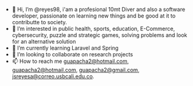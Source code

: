 - 👋 Hi, I’m @reyes98, i'am a profesional 10mt Diver and also a software developer, passionate on learning new things and be good at it to contributte to society. 
- 👀 I’m interested in public health, sports, education, E-Commerce, cybersecurity, puzzle and strategic games, solving problems and look for an alternative solution
- 🌱 I’m currently learning Laravel and Spring
- 💞️ I’m looking to collaborate on research projects
- 📫 How to reach me guapacha2@hotmail.com, guapacha2@hotmail.com, guapacha2@gmail.com, jsreyesa@correo.usbcali.edu.co.

<!---
reyes98/reyes98 is a ✨ special ✨ repository because its `README.md` (this file) appears on your GitHub profile.
You can click the Preview link to take a look at your changes.
--->
